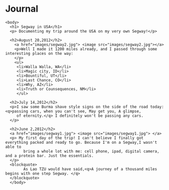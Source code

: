 # Journal
<html>
	<head>
		<title>My trip around the USA on a Segway</title>
	</head>

	<body>
	  <h1> Segway in USA</h1>
	  <p> Documenting my trip around the USA on my very own Segway!</p>
	  
	  <h2>August 20,2012</h2>
	    <a href="images/segway2.jpg"> <image src="images/segway2.jpg"></a>
		<p>Well I made it 1200 miles already, and I passed through some interesting places on the way: 
		</p>
		<ul>
		 <li>Walla Walla, WA</li>
		 <li>Magic city, ID</li>
		 <li>Bountiful, UT</li>
		 <li>Last Chance, CO</li> 
		 <li>Why, AZ</li>
		 <li>Truth or Counsequences, NM</li>
		 </ul>
	  
	  <h2>July 14,2012</h2>
	  <p>I saw some Burma shave style signs on the side of the road today: <q>passing cars, when you can't see, May get you, A glimpse,
		 of eternity.</q> I definitely won't be passing any cars.
	  </p>
	  
	  <h2>June 2,2012</h2>
	  <a href="images/segway1.jpg"> <image src="images/segway1.jpg"> </a>
	  <p> My first day of the trip! I can't believe I finally got everything packed and ready to go. Because I'm on a Segway,I wasn't able to 
			bring a whole lot with me: cell phone, ipad, digital camera, and a protein bar. Just the essentials. 
	  </p>
	  <blockquote>
			As Lao TZU would have said,<q>A journey of a thousand miles begins with one step Segway. </q>
	  </blockquote>
	  </body>
</html>
	  
